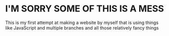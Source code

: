 # I'M SORRY SOME OF THIS IS A MESS
This is my first attempt at making a website by myself that is using things like JavaScript and multiple branches and all those relatively fancy things
